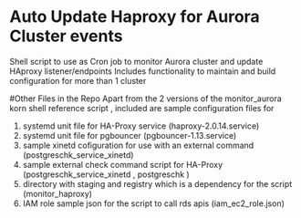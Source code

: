 # Auto Update Haproxy for Aurora Cluster events
Shell script to use as Cron job to monitor Aurora cluster and update HAproxy listener/endpoints
Includes functionality to maintain and build configuration for more than 1 cluster 

#Other Files in the Repo
  Apart from the 2 versions of the monitor_aurora korn shell reference script , included are sample configuration files for 
1. systemd unit file for HA-Proxy service (haproxy-2.0.14.service)
2. systemd unit file for pgbouncer (pgbouncer-1.13.service)
3. sample xinetd cofiguration for use with an external command (postgreschk_service_xinetd)
4. sample external check command script for HA-Proxy (postgreschk_service_xinetd , postgreschk )
5. directory with staging and registry which is a dependency for the script (monitor_haproxy)
6. IAM role sample json for the script to call rds apis (iam_ec2_role.json)

